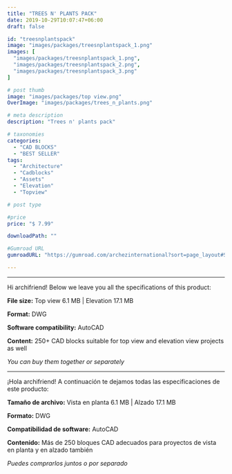 ```yaml
---
title: "TREES N' PLANTS PACK"
date: 2019-10-29T10:07:47+06:00
draft: false

id: "treesnplantspack"
image: "images/packages/treesnplantspack_1.png"
images: [
  "images/packages/treesnplantspack_1.png",
  "images/packages/treesnplantspack_2.png",
  "images/packages/treesnplantspack_3.png"
]

# post thumb
image: "images/packages/top view.png"
OverImage: "images/packages/trees_n_plants.png"

# meta description
description: "Trees n' plants pack"

# taxonomies
categories:
  - "CAD BLOCKS"
  - "BEST SELLER"
tags:
  - "Architecture"
  - "Cadblocks"
  - "Assets"
  - "Elevation"
  - "Topview"

# post type

#price
price: "$ 7.99"

downloadPath: ""

#Gumroad URL
gumroadURL: "https://gumroad.com/archezinternational?sort=page_layout#SQOYI"

---
```


___

Hi archifriend! Below we leave you all the specifications of this product:

**File size:** Top view 6.1 MB | Elevation 17.1 MB

**Format:** DWG

**Software compatibility:** AutoCAD

**Content:** 250+ CAD blocks suitable for top view and elevation view projects as well

*You can buy them together or separately*

_____

¡Hola archifriend! A continuación te dejamos todas las especificaciones de este producto:

**Tamaño de archivo:** Vista en planta 6.1 MB | Alzado 17.1 MB

**Formato:** DWG

**Compatibilidad de software:** AutoCAD

**Contenido:** Más de 250 bloques CAD adecuados para proyectos de vista en planta y en alzado también

*Puedes comprarlos juntos o por separado*